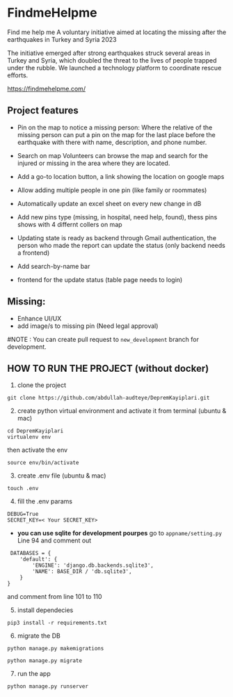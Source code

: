 # FindmeHelpme

Find me help me
A voluntary initiative aimed at locating the missing after the earthquakes in Turkey and Syria 2023

The initiative emerged after strong earthquakes struck several areas in Turkey and Syria, which doubled the threat to the lives of people trapped under the rubble. We launched a technology platform to coordinate rescue efforts.

https://findmehelpme.com/




## Project features

 - Pin on the map to notice a missing person:
Where the relative of the missing person can put a pin on the map for the last place before the earthquake with there with name, description, and phone number.

 - Search on map 
Volunteers can browse the map and search for the injured or missing in the area where they are located.

 - Add a go-to location button, a link showing the location on google maps 
 
 - Allow adding multiple people in one pin (like family or roommates)
 
 - Automatically update an excel sheet on every new change in dB
 
 - Add new pins type (missing, in hospital, need help, found), thess pins shows with 4 differnt collers on map
 
 - Updating state is ready as backend through Gmail authentication, the person who made the report can update the status (only backend needs a frontend)
 
 - Add search-by-name bar
 
 - frontend for the update status (table page needs to login)

## Missing:
 - Enhance UI/UX 
 - add image/s to missing pin (Need legal approval)
 
 #NOTE : You can create pull request to ``new_development`` branch for development.
 
## HOW TO RUN THE PROJECT (without docker)
1. clone the project
```
git clone https://github.com/abdullah-audteye/DepremKayiplari.git
```
2. create python virtual environment and activate it from terminal (ubuntu & mac) 
```
cd DepremKayiplari
virtualenv env
```
then activate the env
```
source env/bin/activate
```
3. create .env file (ubuntu & mac) 
```
touch .env
```
4. fill the .env params
```
DEBUG=True
SECRET_KEY=< Your SECRET_KEY>
```
- **you can use sqlite for development pourpes**
 go to `appname/setting.py` Line 94 and comment out
 ```
  DATABASES = {
     'default': {
         'ENGINE': 'django.db.backends.sqlite3',
         'NAME': BASE_DIR / 'db.sqlite3',
     }
 }
```
 and comment from line 101 to 110
 
5. install dependecies 
```
pip3 install -r requirements.txt
```
6. migrate the DB
```
python manage.py makemigrations
```
```
python manage.py migrate
```
7. run the app 
```
python manage.py runserver
```

 
